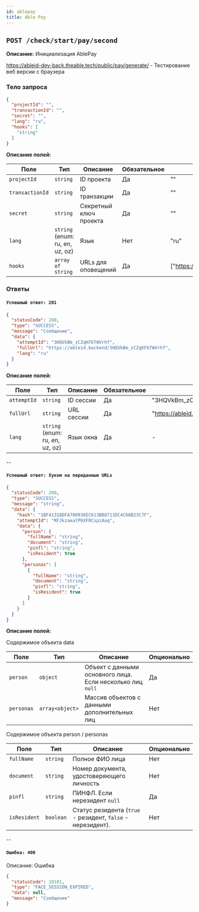 ```yaml
---
id: ablepay
title: Able Pay
---
```


## `POST /check/start/pay/second`

**Описание:** Инициализация AblePay

https://ableid-dev-back.theable.tech/public/pay/generate/ - Тестирование веб версии с браузера

### Тело запроса

```json
{
  "projectId": "",
  "transactionId": "",
  "secret": "",
  "lang": "ru",
  "hooks": [
    "string"
  ]
}
```

**Описание полей:**

| Поле            | Тип                             | Описание               | Обязательное | Пример                           |
|-----------------|---------------------------------|------------------------|--------------|----------------------------------|
| `projectId`     | `string`                        | ID проекта             | Да           | ""                               |
| `transactionId` | `string`                        | ID транзакции          | Да           | ""                               |
| `secret`        | `string`                        | Секретный ключ проекта | Да           | ""                               |
| `lang`          | `string` (enum: ru, en, uz, oz) | Язык                   | Нет          | "ru"                             |
| `hooks`         | `array of string`               | URLs для оповещений    | Да           | ["https://domain.back/callback"] |

### Ответы

#### `Успешный ответ: 201`

```json
{
  "statusCode": 200,
  "type": "SUCCESS",
  "message": "Сообщение",
  "data": {
    "attemptId": "3HQVkBm_zCZqKFbTWVrhf",
    "fullUrl": "https://ableid.backend/3HQVkBm_zCZqKFbTWVrhf",
    "lang": "ru"
  }
}
```

**Описание полей:**

| Поле        | Тип                             | Описание   | Обязательное | Пример                                         |
|-------------|---------------------------------|------------|--------------|------------------------------------------------|
| `attemptId` | `string`                        | ID сессии  | Да           | "3HQVkBm_zCZqKFbTWVrhf"                        |
| `fullUrl`   | `string`                        | URL сессии | Да           | "https://ableid.backend/3HQVkBm_zCZqKFbTWVrhf" |
| `lang`      | `string` (enum: ru, en, uz, oz) | Язык окна  | Да           | -                                              |

--

#### `Успешный ответ: Хуком на переданные URLs`

```json
{
  "statusCode": 200,
  "type": "SUCCESS",
  "message": "string",
  "data": {
    "hash": "1BF41318DFA700936EC613BB8711DC4C68B23C7F",
    "attemptId": "RFJkzaealP6XF0CspiAoq",
    "data": {
      "person": {
        "fullName": "string",
        "document": "string",
        "pinfl": "string",
        "isResident": true
      },
      "personas": [
        {
          "fullName": "string",
          "document": "string",
          "pinfl": "string",
          "isResident": true
        }
      ]
    }
  }
}
```

**Описание полей:**

Содержимое объекта data

| Поле       | Тип             | Описание                                                   | Опционально |
|------------|-----------------|------------------------------------------------------------|-------------|
| `person`   | `object`        | Объект с данными основного лица. Если несколько лиц `null` | Да          |
| `personas` | `array<object>` | Массив объектов с данными дополнительных лиц               | Нет         |

Содержимое объекта person / personas

| Поле         | Тип       | Описание                                                    | Опционально |
|--------------|-----------|-------------------------------------------------------------|-------------|
| `fullName`   | `string`  | Полное ФИО лица                                             | Нет         |
| `document`   | `string`  | Номер документа, удостоверяющего личность                   | Нет         |
| `pinfl`      | `string`  | ПИНФЛ. Если нерезидент `null`                               | Да          |
| `isResident` | `boolean` | Статус резидента (`true` - резидент, `false` - нерезидент). | Нет         |

--

#### `Ошибка: 400`

Описание: Ошибка

```json
{
  "statusCode": 10101,
  "type": "FACE_SESSION_EXPIRED",
  "data": null,
  "message": "Сообщение"
}
```
